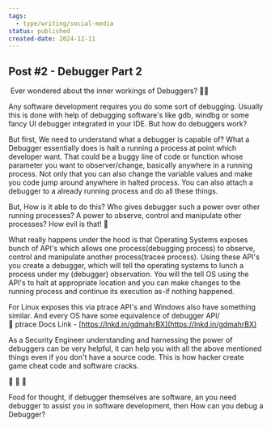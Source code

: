 ```yaml
---
tags:
  - type/writing/social-media
status: published
created-date: 2024-12-11
---
```

## Post #2 - Debugger Part 2

 Ever wondered about the inner workings of Debuggers? 🕵️‍♂️  
  
Any software development requires you do some sort of debugging. Usually this is done with help of debugging software's like gdb, windbg or some fancy UI debugger integrated in your IDE. But how do debuggers work?  
  
But first, We need to understand what a debugger is capable of? What a Debugger essentially does is halt a running a process at point which developer want. That could be a buggy line of code or function whose parameter you want to observer/change, basically anywhere in a running process. Not only that you can also change the variable values and make you code jump around anywhere in halted process. You can also attach a debugger to a already running process and do all these things.  
  
But, How is it able to do this? Who gives debugger such a power over other running processes? A power to observe, control and manipulate other processes? How evil is that! 🤔  
  
What really happens under the hood is that Operating Systems exposes bunch of API's which allows one process(debugging process) to observe, control and manipulate another process(tracee process). Using these API's you create a debugger, which will tell the operating systems to lunch a process under my (debugger) observation. You will the tell OS using the API's to halt at appropriate location and you can make changes to the running process and continue its execution as-if nothing happened.  
  
For Linux exposes this via ptrace API's and Windows also have something similar. And every OS have some equivalence of debugger API/  
🔗 ptrace Docs Link - [https://lnkd.in/gdmahrBX](https://lnkd.in/gdmahrBX)  
  
As a Security Engineer understanding and harnessing the power of debuggers can be very helpful, it can help you with all the above mentioned things even if you don't have a source code. This is how hacker create game cheat code and software cracks.  
  
🚨 🚨 🚨  
  
Food for thought, if debugger themselves are software, an you need debugger to assist you in software development, then How can you debug a Debugger?